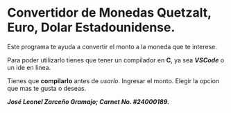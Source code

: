 # Convertidor de Monedas Quetzalt, Euro, Dolar Estadounidense.

Este programa te ayuda a convertir el monto a la moneda que te interese.

Para poder utilizarlo tienes que tener un compilador en **C**, ya sea ***VSCode*** o un ide en linea.

Tienes que **compilarlo** antes de *usarlo*.
Ingresar el monto.
Elegir la opcion que mas te gusta o deseas.

***José Leonel Zarceño Gramajo; Carnet No. #24000189.***
